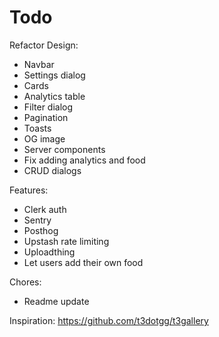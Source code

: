 # Todo

Refactor Design:

- Navbar
- Settings dialog
- Cards
- Analytics table
- Filter dialog
- Pagination
- Toasts
- OG image
- Server components
- Fix adding analytics and food
- CRUD dialogs

Features:

- Clerk auth
- Sentry
- Posthog
- Upstash rate limiting
- Uploadthing
- Let users add their own food

Chores:

- Readme update

Inspiration: https://github.com/t3dotgg/t3gallery
